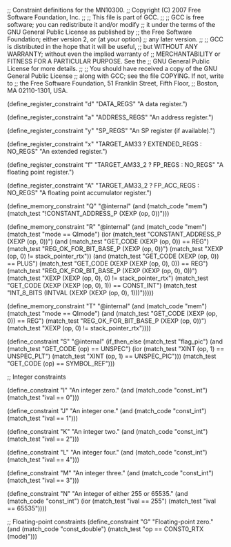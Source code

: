 ;; Constraint definitions for the MN10300.
;; Copyright (C) 2007 Free Software Foundation, Inc.
;;
;; This file is part of GCC.
;;
;; GCC is free software; you can redistribute it and/or modify
;; it under the terms of the GNU General Public License as published by
;; the Free Software Foundation; either version 2, or (at your option)
;; any later version.
;;
;; GCC is distributed in the hope that it will be useful,
;; but WITHOUT ANY WARRANTY; without even the implied warranty of
;; MERCHANTABILITY or FITNESS FOR A PARTICULAR PURPOSE.  See the
;; GNU General Public License for more details.
;;
;; You should have received a copy of the GNU General Public License
;; along with GCC; see the file COPYING.  If not, write to
;; the Free Software Foundation, 51 Franklin Street, Fifth Floor,
;; Boston, MA 02110-1301, USA.

(define_register_constraint "d" "DATA_REGS"
  "A data register.")

(define_register_constraint "a" "ADDRESS_REGS"
  "An address register.")

(define_register_constraint "y" "SP_REGS"
  "An SP register (if available).")

(define_register_constraint "x" "TARGET_AM33 ? EXTENDED_REGS : NO_REGS"
  "An extended register.")

(define_register_constraint "f" "TARGET_AM33_2 ? FP_REGS : NO_REGS"
  "A floating point register.")

(define_register_constraint "A" "TARGET_AM33_2 ? FP_ACC_REGS : NO_REGS"
  "A floating point accumulator register.")

(define_memory_constraint "Q"
  "@internal"
  (and (match_code "mem")
       (match_test "!CONSTANT_ADDRESS_P (XEXP (op, 0))")))

(define_memory_constraint "R"
  "@internal"
  (and (match_code "mem")
       (match_test "mode == QImode")
       (ior (match_test "CONSTANT_ADDRESS_P (XEXP (op, 0))")
	    (and (match_test "GET_CODE (XEXP (op, 0)) == REG")
		 (match_test "REG_OK_FOR_BIT_BASE_P (XEXP (op, 0))")
		 (match_test "XEXP (op, 0) != stack_pointer_rtx"))
	    (and (match_test "GET_CODE (XEXP (op, 0)) == PLUS")
		 (match_test "GET_CODE (XEXP (XEXP (op, 0), 0)) == REG")
		 (match_test "REG_OK_FOR_BIT_BASE_P (XEXP (XEXP (op, 0), 0))")
		 (match_test "XEXP (XEXP (op, 0), 0) != stack_pointer_rtx")
		 (match_test "GET_CODE (XEXP (XEXP (op, 0), 1)) == CONST_INT")
		 (match_test "INT_8_BITS (INTVAL (XEXP (XEXP (op, 0), 1)))")))))

(define_memory_constraint "T"
  "@internal"
  (and (match_code "mem")
       (match_test "mode == QImode")
       (and (match_test "GET_CODE (XEXP (op, 0)) == REG")
	    (match_test "REG_OK_FOR_BIT_BASE_P (XEXP (op, 0))")
	    (match_test "XEXP (op, 0) != stack_pointer_rtx"))))

(define_constraint "S"
  "@internal"
  (if_then_else (match_test "flag_pic")
	(and (match_test "GET_CODE (op) == UNSPEC")
	     (ior (match_test "XINT (op, 1) == UNSPEC_PLT")
		  (match_test "XINT (op, 1) == UNSPEC_PIC")))
	(match_test "GET_CODE (op) == SYMBOL_REF")))

;; Integer constraints

(define_constraint "I"
  "An integer zero."
  (and (match_code "const_int")
       (match_test "ival == 0")))

(define_constraint "J"
  "An integer one."
  (and (match_code "const_int")
       (match_test "ival == 1")))

(define_constraint "K"
  "An integer two."
  (and (match_code "const_int")
       (match_test "ival == 2")))

(define_constraint "L"
  "An integer four."
  (and (match_code "const_int")
       (match_test "ival == 4")))

(define_constraint "M"
  "An integer three."
  (and (match_code "const_int")
       (match_test "ival == 3")))

(define_constraint "N"
  "An integer of either 255 or 65535."
  (and (match_code "const_int")
       (ior (match_test "ival == 255")
	    (match_test "ival == 65535"))))

;; Floating-point constraints
(define_constraint "G"
  "Floating-point zero."
  (and (match_code "const_double")
       (match_test "op == CONST0_RTX (mode)")))
